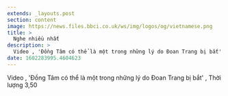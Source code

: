 ```yaml
--- 
extends: _layouts.post 
section: content 
image: https://news.files.bbci.co.uk/ws/img/logos/og/vietnamese.png 
title: > 
  Nghe nhiều nhất 
description: > 
  Video , 'Đồng Tâm có thể là một trong những lý do Đoan Trang bị bắt' , Thời lượng 3,50 
date: 1602283995.4604623 
--- 
```

Video , 'Đồng Tâm có thể là một trong những lý do Đoan Trang bị bắt' , Thời lượng 3,50